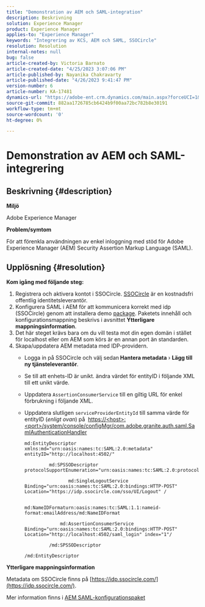 ```yaml
---
title: "Demonstration av AEM och SAML-integration"
description: Beskrivning
solution: Experience Manager
product: Experience Manager
applies-to: "Experience Manager"
keywords: "Integrering av KCS, AEM och SAML, SSOCircle"
resolution: Resolution
internal-notes: null
bug: false
article-created-by: Victoria Barnato
article-created-date: "4/25/2023 3:07:06 PM"
article-published-by: Nayanika Chakravarty
article-published-date: "4/26/2023 9:41:47 PM"
version-number: 6
article-number: KA-17481
dynamics-url: "https://adobe-ent.crm.dynamics.com/main.aspx?forceUCI=1&pagetype=entityrecord&etn=knowledgearticle&id=729f60d5-7ae3-ed11-a7c7-6045bd006b25"
source-git-commit: 882aa1726785cb6424b9f00aa72bc782b8e30191
workflow-type: tm+mt
source-wordcount: '0'
ht-degree: 0%

---
```


# Demonstration av AEM och SAML-integrering

## Beskrivning {#description}


<b>Miljö</b>

Adobe Experience Manager

<b>Problem/symtom</b>

För att förenkla användningen av enkel inloggning med stöd för Adobe Experience Manager (AEM) Security Assertion Markup Language (SAML).


## Upplösning {#resolution}


<b>Kom igång med följande steg:</b>

1. Registrera och aktivera kontot i SSOCircle. [SSOCircle](https://www.ssocircle.com/en/) är en kostnadsfri offentlig identitetsleverantör.
2. Konfigurera SAML i AEM för att kommunicera korrekt med idp (SSOCircle) genom att installera demo [package](https://files.acrobat.com/a/preview/d0017bf5-c35a-483e-80a0-d6bfb0526299). Paketets innehåll och konfigurationsmappning beskrivs i avsnittet <b>Ytterligare mappningsinformation</b>.
3. Det här steget krävs bara om du vill testa mot din egen domän i stället för localhost eller om AEM som körs är en annan port än standarden.
4. Skapa/uppdatera AEM metadata med IDP-providern.   
   - Logga in på SSOCircle och välj sedan<b> Hantera metadata</b> › <b>Lägg till ny tjänsteleverantör</b>.
   - Se till att enhets-ID är unikt. ändra värdet för entityID i följande XML till ett unikt värde.
   - Uppdatera `AssertionConsumerService` till en giltig URL för enkel förbrukning i följande XML.
   - Uppdatera slutligen `serviceProviderEntityId` till samma värde för entityID (*enligt ovan*) på  [https://&lt;host>:&lt;port>/system/console/configMgr/com.adobe.granite.auth.saml.SamlAuthenticationHandler](https://%3Chost%3E:%3Cport%3E/system/console/configMgr/com.adobe.granite.auth.saml.SamlAuthenticationHandler "https:// Â host›: port /system/console/configMgr/com.adobe.granite.auth.saml.SamlAuthenticationHandler")

      ```
      md:EntityDescriptor xmlns:md="urn:oasis:names:tc:SAML:2.0:metadata" entityID="http://localhost:4502/"
      
               md:SPSSODescriptor protocolSupportEnumeration="urn:oasis:names:tc:SAML:2.0:protocol"
      
                      md:SingleLogoutService Binding="urn:oasis:names:tc:SAML:2.0:bindings:HTTP-POST" Location="https://idp.ssocircle.com/sso/UI/Logout" /
      
                      md:NameIDFormaturn:oasis:names:tc:SAML:1.1:nameid-format:emailAddress/md:NameIDFormat
      
                   md:AssertionConsumerService Binding="urn:oasis:names:tc:SAML:2.0:bindings:HTTP-POST" Location="http://localhost:4502/saml_login" index="1"/
      
               /md:SPSSODescriptor
      
      /md:EntityDescriptor
      ```


<b>Ytterligare mappningsinformation</b>

Metadata om SSOCircle finns på [https://idp.ssocircle.com/](https://idp.ssocircle.com/).

Mer information finns i [AEM SAML-konfigurationspaket](https://files.acrobat.com/a/preview/d0017bf5-c35a-483e-80a0-d6bfb0526299)
